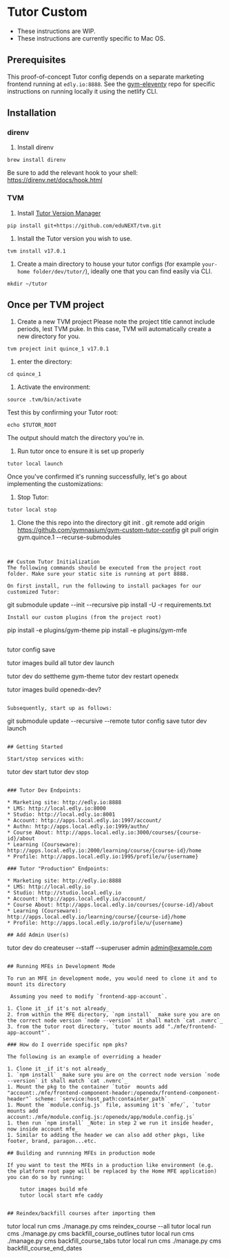 # Tutor Custom

- These instructions are WIP.
- These instructions are currently specific to Mac OS.

## Prerequisites
This proof-of-concept Tutor config depends on a separate marketing frontend running at `edly.io:8888`. See the [gym-eleventy](https://github.com/gymnasium/gym-eleventy) repo for specific instructions on running locally it using the netlify CLI.

## Installation


### direnv
1. Install direnv
```
brew install direnv
```

Be sure to add the relevant hook to your shell: https://direnv.net/docs/hook.html

### TVM
1. Install [Tutor Version Manager](https://github.com/eduNEXT/tvm)
```
pip install git+https://github.com/eduNEXT/tvm.git
```

1. Install the Tutor version you wish to use.
```
tvm install v17.0.1
```


1. Create a main directory to house your tutor configs (for example `your-home folder/dev/tutor/`), ideally one that you can find easily via CLI. 
```
mkdir ~/tutor
```

## Once per TVM project

1. Create a new TVM project
Please note the project title cannot include periods, lest TVM puke. In this case, TVM will automatically create a new directory for you.
```
tvm project init quince_1 v17.0.1
```

1. enter the directory:
```
cd quince_1
```

1. Activate the environment:
```
source .tvm/bin/activate
```

Test this by confirming your Tutor root:
```
echo $TUTOR_ROOT
```
The output should match the directory you're in.

1. Run tutor once to ensure it is set up properly
```
tutor local launch
```

Once you've confirmed it's running successfully, let's go about implementing the customizations:

1. Stop Tutor:
```
tutor local stop
```



1.  Clone the this repo into the directory
git init .
git remote add origin https://github.com/gymnasium/gym-custom-tutor-config
git pull origin gym.quince.1 --recurse-submodules
```


## Custom Tutor Initialization
The following commands should be executed from the project root folder. Make sure your static site is running at port 8888.

On first install, run the following to install packages for our customized Tutor:
```
git submodule update --init --recursive
pip install -U -r requirements.txt
```
Install our custom plugins (from the project root)
```
pip install -e plugins/gym-theme
pip install -e plugins/gym-mfe
```

```
tutor config save
<!-- tutor dev do init -->

tutor images build all
tutor dev launch


tutor dev do settheme gym-theme
tutor dev restart openedx

tutor images build openedx-dev?
```

Subsequently, start up as follows:

```
git submodule update --recursive --remote
tutor config save
tutor dev launch
```

## Getting Started

Start/stop services with:

```
tutor dev start
tutor dev stop
```

### Tutor Dev Endpoints:

* Marketing site: http://edly.io:8888
* LMS: http://local.edly.io:8000
* Studio: http://local.edly.io:8001
* Account: http://apps.local.edly.io:1997/account/
* Authn: http://apps.local.edly.io:1999/authn/
* Course About: http://apps.local.edly.io:3000/courses/{course-id}/about
* Learning (Courseware): http://apps.local.edly.io:2000/learning/course/{course-id}/home
* Profile: http://apps.local.edly.io:1995/profile/u/{username}

### Tutor "Production" Endpoints:

* Marketing site: http://edly.io:8888
* LMS: http://local.edly.io
* Studio: http://studio.local.edly.io
* Account: http://apps.local.edly.io/account/
* Course About: http://apps.local.edly.io/courses/{course-id}/about
* Learning (Courseware): http://apps.local.edly.io/learning/course/{course-id}/home
* Profile: http://apps.local.edly.io/profile/u/{username}

## Add Admin User(s)

```
tutor dev do createuser --staff --superuser admin admin@example.com
```

## Running MFEs in Development Mode

To run an MFE in development mode, you would need to clone it and to mount its directory

 Assuming you need to modify `frontend-app-account`.

1. Clone it _if it's not already_ 
2. from within the MFE directory, `npm install` _make sure you are on the correct node version `node --version` it shall match `cat .nvmrc`_
3. from the tutor root directory, `tutor mounts add "./mfe/frontend-app-account"`. 

### How do I override specific npm pks?

The following is an example of overriding a header

1. Clone it _if it's not already_
1. `npm install` _make sure you are on the correct node version `node --version` it shall match `cat .nvmrc`_
1. Mount the pkg to the container `tutor  mounts add "account:./mfe/frontend-component-header:/openedx/frontend-component-header"` scheme: `service:host_path:containter_path`
1. Mount the `module.config.js` file, assuming it's `mfe/`, `tutor mounts add account:./mfe/module.config.js:/openedx/app/module.config.js`
1. then run `npm install` _Note: in step 2 we run it inside header, now inside account mfe_
1. Similar to adding the header we can also add other pkgs, like footer, brand, paragon...etc.

## Building and runnning MFEs in production mode

If you want to test the MFEs in a production like environment (e.g. the platform root page will be replaced by the Home MFE application) you can do so by running:

    tutor images build mfe
    tutor local start mfe caddy


## Reindex/backfill courses after importing them

```
tutor local run cms ./manage.py cms reindex_course --all
tutor local run cms ./manage.py cms backfill_course_outlines
tutor local run cms ./manage.py cms backfill_course_tabs
tutor local run cms ./manage.py cms backfill_course_end_dates
```